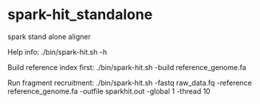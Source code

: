 # spark-hit_standalone
spark stand alone aligner

Help info:
./bin/spark-hit.sh -h

Build reference index first:
./bin/spark-hit.sh -build reference_genome.fa

Run fragment recruitment:
./bin/spark-hit.sh -fastq raw_data.fq -reference reference_genome.fa -outfile sparkhit.out -global 1 -thread 10
